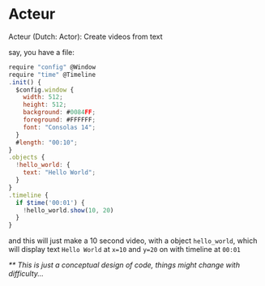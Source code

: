 # Acteur
Acteur (Dutch: Actor): Create videos from text

say, you have a file:
```js
require "config" @Window
require "time" @Timeline
.init() {
  $config.window {
    width: 512;
    height: 512;
    background: #0084FF;
    foreground: #FFFFFF;
    font: "Consolas 14";
  }
  #length: "00:10";
}
.objects {
  !hello_world: {
    text: "Hello World";
  }
}
.timeline {
  if $time('00:01') {
    !hello_world.show(10, 20)
  }
}
```
and this will just make a 10 second video, with a object `hello_world`, which will display text `Hello World` at `x=10` and `y=20` on with timeline at `00:01`

<i>\*\* This is just a conceptual design of code, things might change with difficulty...</i>
